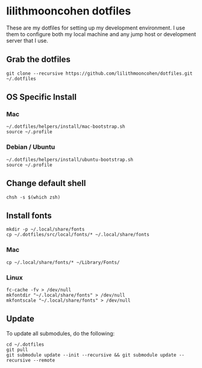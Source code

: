 # lilithmooncohen dotfiles
These are my dotfiles for setting up my development environment. I use them to configure both my local machine and any jump host or development server that I use.

## Grab the dotfiles
```shell
git clone --recursive https://github.com/lilithmooncohen/dotfiles.git ~/.dotfiles
```

## OS Specific Install

### Mac
```shell
~/.dotfiles/helpers/install/mac-bootstrap.sh
source ~/.profile
```

### Debian / Ubuntu
```shell
~/.dotfiles/helpers/install/ubuntu-bootstrap.sh
source ~/.profile
```

## Change default shell
```shell
chsh -s $(which zsh)
```

## Install fonts

```
mkdir -p ~/.local/share/fonts
cp ~/.dotfiles/src/local/fonts/* ~/.local/share/fonts
```

### Mac
```
cp ~/.local/share/fonts/* ~/Library/Fonts/
```

### Linux
```
fc-cache -fv > /dev/null
mkfontdir "~/.local/share/fonts" > /dev/null
mkfontscale "~/.local/share/fonts" > /dev/null
```

## Update
To update all submodules, do the following:
```
cd ~/.dotfiles
git pull
git submodule update --init --recursive && git submodule update --recursive --remote
```
